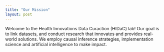 ```yaml
---
title: "Our Mission"
layout: post
---
```


Welcome to the Health Innovations Data Curaction (HIDaC) lab! Our goal is to link datasets, and conduct research that innovates and provides real-world solutions.
We employ causal inference strategies, implementation science and artificial intelligence to make impact.




